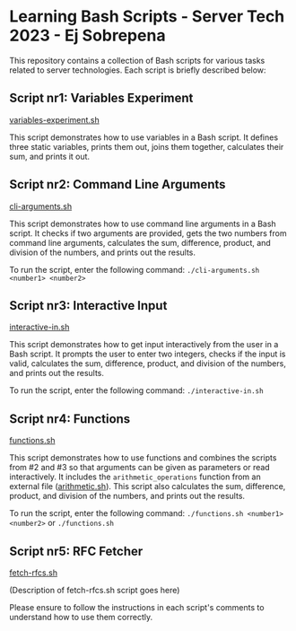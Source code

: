 # Learning Bash Scripts - Server Tech 2023 - Ej Sobrepena

This repository contains a collection of Bash scripts for various tasks related to server technologies. Each script is briefly described below:

## Script nr1: Variables Experiment
[variables-experiment.sh](LearningBashScripts-2023/variables-experiment.sh)

This script demonstrates how to use variables in a Bash script. It defines three static variables, prints them out, joins them together, calculates their sum, and prints it out.

## Script nr2: Command Line Arguments
[cli-arguments.sh](LearningBashScripts-2023/cli-arguments.sh)

This script demonstrates how to use command line arguments in a Bash script. It checks if two arguments are provided, gets the two numbers from command line arguments, calculates the sum, difference, product, and division of the numbers, and prints out the results.

To run the script, enter the following command: `./cli-arguments.sh <number1> <number2>`

## Script nr3: Interactive Input
[interactive-in.sh](LearningBashScripts-2023/interactive-in.sh)

This script demonstrates how to get input interactively from the user in a Bash script. It prompts the user to enter two integers, checks if the input is valid, calculates the sum, difference, product, and division of the numbers, and prints out the results.

To run the script, enter the following command: `./interactive-in.sh`

## Script nr4: Functions
[functions.sh](LearningBashScripts-2023/functions.sh)

This script demonstrates how to use functions and combines the scripts from #2 and #3 so that arguments can be given as parameters or read interactively. It includes the `arithmetic_operations` function from an external file ([arithmetic.sh](LearningBashScripts-2023/arithmetic.sh)). This script also calculates the sum, difference, product, and division of the numbers, and prints out the results.

To run the script, enter the following command: `./functions.sh <number1> <number2>` or `./functions.sh`

## Script nr5: RFC Fetcher
[fetch-rfcs.sh](LearningBashScripts-2023/fetch-rfcs.sh)

(Description of fetch-rfcs.sh script goes here)

Please ensure to follow the instructions in each script's comments to understand how to use them correctly.